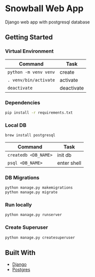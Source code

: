 # Snowball Web App

Django web app with postgresql database

## Getting Started

### Virtual Environment

| Command | Task |
| --- | --- |
| `python -m venv venv` | create |
| `. venv/bin/activate` | activate |
| `deactivate` | deactivate |

### Dependencies

```bash
pip install -r requirements.txt
```

### Local DB

`brew install postgresql`

| Command | Task |
| --- | --- |
| `createdb <DB_NAME>` | init db |
| `psql <DB_NAME>` | enter shell |


### DB Migrations

```bash
python manage.py makemigrations
python manage.py migrate
```

### Run locally

```bash
python manage.py runserver
```

### Create Superuser

```bash
python manage.py createsuperuser
```

## Built With

* [Django](https://www.djangoproject.com/)
* [Postgres](https://www.postgresql.org/)